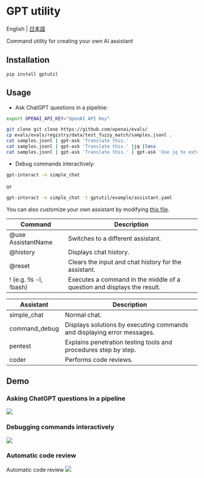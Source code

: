 # GPT utility

English | [日本語](./README.ja-JP.md)

Command utility for creating your own AI assistant

## Installation
```
pip install gptutil
```

## Usage
* Ask ChatGPT questions in a pipeline:

```bash
export OPENAI_API_KEY="OpenAI API Key"

git clone git clone https://github.com/openai/evals/
cp evals/evals/registry/data/test_fuzzy_match/samples.jsonl .
cat samples.jsonl | gpt-ask 'Translate this.'
cat samples.jsonl | gpt-ask 'Translate this.' |jq |less
cat samples.jsonl | gpt-ask 'Translate this.' | gpt-ask 'Use jq to extract all "content" values with "role" equal to "user".'
```

* Debug commands interactively:
```bash
gpt-interact -n simple_chat
```
or
```bash
gpt-interact -n simple_chat -t gptutil/example/assistant.yaml
```

You can also customize your own assistant by modifying [this file](gptutil/example/assistant.yaml).

|Command|Description|
|---|---|
|@use AssistantName|Switches to a different assistant.|
|@history|Displays chat history.|
|@reset|Clears the input and chat history for the assistant.|
|! (e.g. !ls -l, !bash)|Executes a command in the middle of a question and displays the result.

|Assistant|Description|
|---|---|
|simple_chat|	Normal chat.|
|command_debug|	Displays solutions by executing commands and displaying error messages.|
|pentest|	Explains penetration testing tools and procedures step by step.|
|coder|	Performs code reviews.|

## Demo
### Asking ChatGPT questions in a pipeline
![](./docs/img/gpt-tools.gif)
### Debugging commands interactively
![](./docs/img/ffmpeg-demo.gif)
### Automatic code review
Automatic code review
![](./docs/img/coder-demo.gif)
